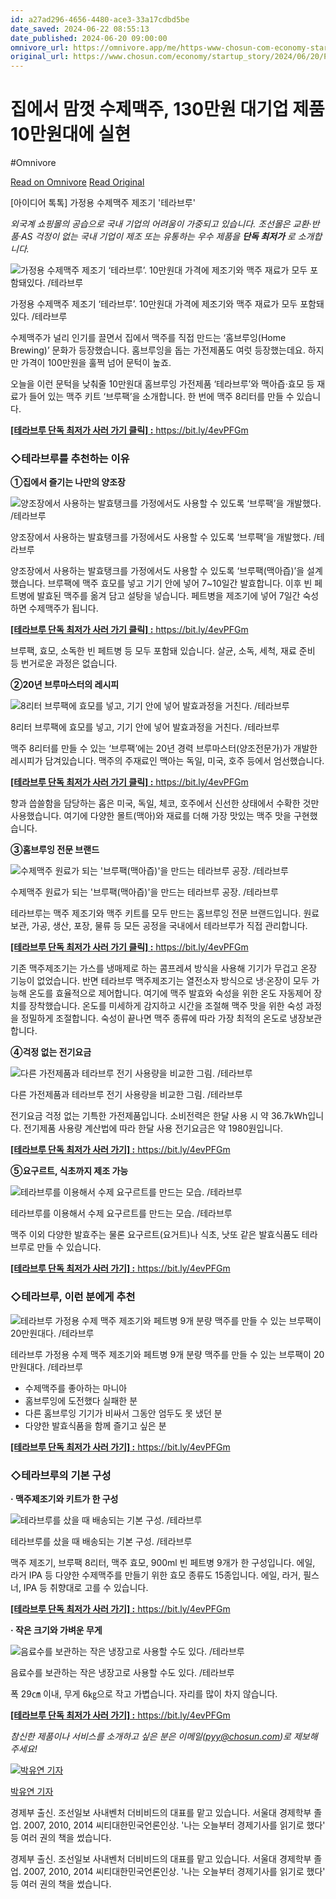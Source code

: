 ```yaml
---
id: a27ad296-4656-4480-ace3-33a17cdbd5be
date_saved: 2024-06-22 08:55:13
date_published: 2024-06-20 09:00:00
omnivore_url: https://omnivore.app/me/https-www-chosun-com-economy-startup-story-2024-06-20-pifoj-2-e--1903d39a787
original_url: https://www.chosun.com/economy/startup_story/2024/06/20/PIFOJ2E2DFFLTEPFPLYBNNYHHA/
---
```


# 집에서 맘껏 수제맥주, 130만원 대기업 제품 10만원대에 실현
#Omnivore
 
[Read on Omnivore](https://omnivore.app/me/https-www-chosun-com-economy-startup-story-2024-06-20-pifoj-2-e--1903d39a787)
[Read Original](https://www.chosun.com/economy/startup_story/2024/06/20/PIFOJ2E2DFFLTEPFPLYBNNYHHA/)
 
\[아이디어 톡톡\] 가정용 수제맥주 제조기 '테라브루'

_외국계 쇼핑몰의 공습으로 국내 기업의 어려움이 가중되고 있습니다. 조선몰은 교환·반품·AS 걱정이 없는 국내 기업이 제조 또는 유통하는 우수 제품을_ _**단독 최저가**_ _로 소개합니다._

![가정용 수제맥주 제조기 ‘테라브루’. 10만원대 가격에 제조기와 맥주 재료가 모두 포함돼있다. /테라브루 ](https://proxy-prod.omnivore-image-cache.app/616x409,s3iCSiJ2iLt8CZBgvs6OBWF7_cAYqAbDZshIT-tVShbc/https://images.chosun.com/resizer/rcFi1_zSKVwJ1w6mdps68yWGOak=/616x0/smart/cloudfront-ap-northeast-1.images.arcpublishing.com/chosun/GGBAANUQFVAOTDZUXQ2BXZO674.png)

가정용 수제맥주 제조기 ‘테라브루’. 10만원대 가격에 제조기와 맥주 재료가 모두 포함돼있다. /테라브루 

수제맥주가 널리 인기를 끌면서 집에서 맥주를 직접 만드는 ‘홈브루잉(Home Brewing)’ 문화가 등장했습니다. 홈브루잉을 돕는 가전제품도 여럿 등장했는데요. 하지만 가격이 100만원을 훌쩍 넘어 문턱이 높죠.

오늘을 이런 문턱을 낮춰줄 10만원대 홈브루잉 가전제품 ‘테라브루’와 맥아즙·효모 등 재료가 들어 있는 맥주 키트 ‘브루팩’을 소개합니다. 한 번에 맥주 8리터를 만들 수 있습니다.

[**\[테라브루 단독 최저가 사러 가기 클릭\] :** ](https://bit.ly/4evPFGm)<https://bit.ly/4evPFGm>

### **◇테라브루를 추천하는 이유**

**①집에서 즐기는 나만의 양조장**

![양조장에서 사용하는 발효탱크를 가정에서도 사용할 수 있도록 ‘브루팩’을 개발했다. /테라브루](https://proxy-prod.omnivore-image-cache.app/616x407,sMEpzFyu7qMbIdRvIZnv6sb1QEqOfzaSzAM96IxdjmeE/https://images.chosun.com/resizer/awIdqHtn2hzQ1Jm667oIBPyK7kY=/616x0/smart/cloudfront-ap-northeast-1.images.arcpublishing.com/chosun/FCWPYODV6JHQLFIZ5LTOCTWJRE.png)

양조장에서 사용하는 발효탱크를 가정에서도 사용할 수 있도록 ‘브루팩’을 개발했다. /테라브루

양조장에서 사용하는 발효탱크를 가정에서도 사용할 수 있도록 ‘브루팩(맥아즙)’을 설계했습니다. 브루팩에 맥주 효모를 넣고 기기 안에 넣어 7\~10일간 발효합니다. 이후 빈 페트병에 발효된 맥주를 옮겨 담고 설탕을 넣습니다. 페트병을 제조기에 넣어 7일간 숙성하면 수제맥주가 됩니다.

[**\[테라브루 단독 최저가 사러 가기 클릭\] :** ](https://bit.ly/4evPFGm)<https://bit.ly/4evPFGm>

브루팩, 효모, 소독한 빈 페트병 등 모두 포함돼 있습니다. 살균, 소독, 세척, 재료 준비 등 번거로운 과정은 없습니다.

**②20년 브루마스터의 레시피**

![8리터 브루팩에 효모를 넣고, 기기 안에 넣어 발효과정을 거친다. /테라브루](https://proxy-prod.omnivore-image-cache.app/616x409,ssS1QI4GPEA78-tGjR1cCx6Mf_MeuCcydxTl4HLjq9pk/https://images.chosun.com/resizer/cHkTyqJkwunwHuERdbsItdtlRCQ=/616x0/smart/cloudfront-ap-northeast-1.images.arcpublishing.com/chosun/GNVJD7O7YVCKJAPO7VZBG7EN5E.png)

8리터 브루팩에 효모를 넣고, 기기 안에 넣어 발효과정을 거친다. /테라브루

맥주 8리터를 만들 수 있는 ‘브루팩’에는 20년 경력 브루마스터(양조전문가)가 개발한 레시피가 담겨있습니다. 맥주의 주재료인 맥아는 독일, 미국, 호주 등에서 엄선했습니다.

[**\[테라브루 단독 최저가 사러 가기 클릭\] :** ](https://bit.ly/4evPFGm)<https://bit.ly/4evPFGm>

향과 씁쓸함을 담당하는 홉은 미국, 독일, 체코, 호주에서 신선한 상태에서 수확한 것만 사용했습니다. 여기에 다양한 몰트(맥아)와 재료를 더해 가장 맛있는 맥주 맛을 구현했습니다.

**③홈브루잉 전문 브랜드**

![수제맥주 원료가 되는 '브루팩(맥아즙)'을 만드는 테라브루 공장. /테라브루 ](https://proxy-prod.omnivore-image-cache.app/616x588,seAtbnwU6YJTVL0XmJtzk2tV4vvwY7PHTB8crXs_YgYE/https://images.chosun.com/resizer/4Ux3f_hm3w76CiAVGmrw6tkhB00=/616x0/smart/cloudfront-ap-northeast-1.images.arcpublishing.com/chosun/JEMUOQAO2ZDATKZSJVNUYJ3K3Y.png)

수제맥주 원료가 되는 '브루팩(맥아즙)'을 만드는 테라브루 공장. /테라브루 

테라브루는 맥주 제조기와 맥주 키트를 모두 만드는 홈브루잉 전문 브랜드입니다. 원료 보관, 가공, 생산, 포장, 물류 등 모든 공정을 국내에서 테라브루가 직접 관리합니다.

[**\[테라브루 단독 최저가 사러 가기 클릭\] :** ](https://bit.ly/4evPFGm)<https://bit.ly/4evPFGm>

기존 맥주제조기는 가스를 냉매제로 하는 콤프레셔 방식을 사용해 기기가 무겁고 온장 기능이 없었습니다. 반면 테라브루 맥주제조기는 열전소자 방식으로 냉·온장이 모두 가능해 온도를 효율적으로 제어합니다. 여기에 맥주 발효와 숙성을 위한 온도 자동제어 장치를 장착했습니다. 온도를 미세하게 감지하고 시간을 조절해 맥주 맛을 위한 숙성 과정을 정밀하게 조절합니다. 숙성이 끝나면 맥주 종류에 따라 가장 최적의 온도로 냉장보관 합니다.

**④걱정 없는 전기요금**

![다른 가전제품과 테라브루 전기 사용량을 비교한 그림. /테라브루](https://proxy-prod.omnivore-image-cache.app/616x504,st0C5ZGtuhHK6VRqxKdMYMWzFBEVdGsxgnnz436BDmn0/https://images.chosun.com/resizer/urhfL-8-hhOi-_aMKJOAsUwS_sU=/616x0/smart/cloudfront-ap-northeast-1.images.arcpublishing.com/chosun/X2T7JNHD4RGU3HN6SIIQ4M2QDA.png)

다른 가전제품과 테라브루 전기 사용량을 비교한 그림. /테라브루

전기요금 걱정 없는 기특한 가전제품입니다. 소비전력은 한달 사용 시 약 36.7kWh입니다. 전기제품 사용량 계산법에 따라 한달 사용 전기요금은 약 1980원입니다.

[**\[테라브루 단독 최저가 사러 가기\] :** ](https://bit.ly/4evPFGm)<https://bit.ly/4evPFGm>

**⑤요구르트, 식초까지 제조 가능**

![테라브루를 이용해서 수제 요구르트를 만드는 모습. /테라브루](https://proxy-prod.omnivore-image-cache.app/616x399,seXOj8Z6jviEE80Y49EiXbcMPWT10Ja6nCYh7fFXgfVM/https://images.chosun.com/resizer/Rpi_V1kHUY7HQf_ptHCekb5O3_c=/616x0/smart/cloudfront-ap-northeast-1.images.arcpublishing.com/chosun/NSZCCMILG5H7VPD72KGN4SSKPY.gif)

테라브루를 이용해서 수제 요구르트를 만드는 모습. /테라브루

맥주 이외 다양한 발효주는 물론 요구르트(요거트)나 식초, 낫또 같은 발효식품도 테라브루로 만들 수 있습니다.

[**\[테라브루 단독 최저가 사러 가기\] :** ](https://bit.ly/4evPFGm)<https://bit.ly/4evPFGm>

### **◇테라브루, 이런 분에게 추천**

![테라브루 가정용 수제 맥주 제조기와 페트병 9개 분량 맥주를 만들 수 있는 브루팩이 20만원대다. /테라브루](https://proxy-prod.omnivore-image-cache.app/616x398,sQXAtzKq73w7XW0HI1rwP8Ff339a6yCLq3SSiS5e5FA0/https://images.chosun.com/resizer/ErdhyYmHHLXTWf199f5l_YALd44=/616x0/smart/cloudfront-ap-northeast-1.images.arcpublishing.com/chosun/65Y43ONQH5GUHMABIBKLQJZRFE.png)

테라브루 가정용 수제 맥주 제조기와 페트병 9개 분량 맥주를 만들 수 있는 브루팩이 20만원대다. /테라브루

* 수제맥주를 좋아하는 마니아
* 홈브루잉에 도전했다 실패한 분
* 다른 홈브루잉 기기가 비싸서 그동안 엄두도 못 냈던 분
* 다양한 발효식품을 함께 즐기고 싶은 분

[**\[테라브루 단독 최저가 사러 가기\] :** ](https://bit.ly/4evPFGm)<https://bit.ly/4evPFGm>

### **◇테라브루의 기본 구성**

**· 맥주제조기와 키트가 한 구성**

![테라브루를 샀을 때 배송되는 기본 구성. /테라브루](https://proxy-prod.omnivore-image-cache.app/616x415,sLASbndYIyd5CdE_rNPArxX3ZH6jgpRPpI2nXmXlXywA/https://images.chosun.com/resizer/4dB_D7LvJYKoSL-qe5sKrAk9Wuw=/616x0/smart/cloudfront-ap-northeast-1.images.arcpublishing.com/chosun/TKNJGCECJZESROCNLAAQKU5QJA.png)

테라브루를 샀을 때 배송되는 기본 구성. /테라브루

맥주 제조기, 브루팩 8리터, 맥주 효모, 900ml 빈 페트병 9개가 한 구성입니다. 에일, 라거 IPA 등 다양한 수제맥주를 만들기 위한 효모 종류도 15종입니다. 에일, 라거, 필스너, IPA 등 취향대로 고를 수 있습니다.

[**\[테라브루 단독 최저가 사러 가기\] :** ](https://bit.ly/4evPFGm)<https://bit.ly/4evPFGm>

**· 작은 크기와 가벼운 무게**

![음료수를 보관하는 작은 냉장고로 사용할 수도 있다. /테라브루](https://proxy-prod.omnivore-image-cache.app/616x360,sys5zb9P92-uZpK9l_LjxGEOhuTjdNU9get_m5V0L7bk/https://images.chosun.com/resizer/9LrOefliM5j8RO-iALdpTHSOL5Y=/616x0/smart/cloudfront-ap-northeast-1.images.arcpublishing.com/chosun/O44ZTLEQXBHJXM37L62KT6FRQU.png)

음료수를 보관하는 작은 냉장고로 사용할 수도 있다. /테라브루

폭 29㎝ 이내, 무게 6㎏으로 작고 가볍습니다. 자리를 많이 차지 않습니다.

[**\[테라브루 단독 최저가 사러 가기\] :** ](https://bit.ly/4evPFGm)<https://bit.ly/4evPFGm>

_참신한 제품이나 서비스를 소개하고 싶은 분은 이메일(_[_pyy@chosun.com_](mailto:pyy@chosun.com)_)로 제보해 주세요!_

[![박유연 기자](https://proxy-prod.omnivore-image-cache.app/108x108,sTKqxENfpa3nXM_CSmRy7mJZu6h9MT5HJ_IvE_DTDQoM/https://images.chosun.com/resizer/455Rf_ersi3trqOiLC5epcrcO0k=/108x108/smart/s3.amazonaws.com/arc-authors/chosun/affb86d2-585b-4a00-af8d-86fe07633069.png)](https://www.chosun.com/people/park-yuyeon/)

[박유연 기자 ](https://www.chosun.com/people/park-yuyeon/)

경제부 출신. 조선일보 사내벤처 더비비드의 대표를 맡고 있습니다. 서울대 경제학부 졸업. 2007, 2010, 2014 씨티대한민국언론인상. '나는 오늘부터 경제기사를 읽기로 했다' 등 여러 권의 책을 썼습니다.

경제부 출신. 조선일보 사내벤처 더비비드의 대표를 맡고 있습니다. 서울대 경제학부 졸업. 2007, 2010, 2014 씨티대한민국언론인상. '나는 오늘부터 경제기사를 읽기로 했다' 등 여러 권의 책을 썼습니다.